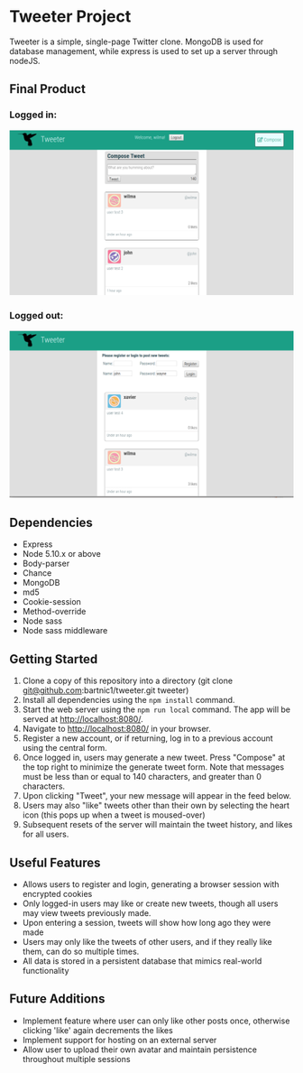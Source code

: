 # Tweeter Project

Tweeter is a simple, single-page Twitter clone. MongoDB is used for database management, while express is used to set up a server through nodeJS.

## Final Product

### Logged in:
!["Logged in"](https://github.com/bartnic1/tweeter/blob/master/loggedin.png)

### Logged out:
!["Logged out"](https://github.com/bartnic1/tweeter/blob/master/loggedout.png)

## Dependencies

- Express
- Node 5.10.x or above
- Body-parser
- Chance
- MongoDB
- md5
- Cookie-session
- Method-override
- Node sass
- Node sass middleware

## Getting Started

1. Clone a copy of this repository into a directory (git clone git@github.com:bartnic1/tweeter.git tweeter)
2. Install all dependencies using the `npm install` command.
3. Start the web server using the `npm run local` command. The app will be served at <http://localhost:8080/>.
4. Navigate to <http://localhost:8080/> in your browser.
5. Register a new account, or if returning, log in to a previous account using the central form.
6. Once logged in, users may generate a new tweet. Press "Compose" at the top right to minimize the generate tweet form. Note that messages must be less than or equal to 140 characters, and greater than 0 characters.
7. Upon clicking "Tweet", your new message will appear in the feed below.
8. Users may also "like" tweets other than their own by selecting the heart icon (this pops up when a tweet is moused-over)
9. Subsequent resets of the server will maintain the tweet history, and likes for all users.


## Useful Features

- Allows users to register and login, generating a browser session with encrypted cookies
- Only logged-in users may like or create new tweets, though all users may view tweets previously made.
- Upon entering a session, tweets will show how long ago they were made
- Users may only like the tweets of other users, and if they really like them, can do so multiple times.
- All data is stored in a persistent database that mimics real-world functionality


## Future Additions

- Implement feature where user can only like other posts once, otherwise clicking 'like' again decrements the likes
- Implement support for hosting on an external server
- Allow user to upload their own avatar and maintain persistence throughout multiple sessions
